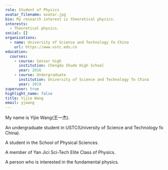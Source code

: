 ```yaml
---
role: Student of Physics
avatar_filename: avatar.jpg
bio: My research interest is theoretical physics.
interests:
  - Theoretical physics.
social: []
organizations:
  - name: University of Science and Technology fo China
    url: https://www.ustc.edu.cn
education:
  courses:
    - course: Senior high
      institution: Chengdu Shude High School
      year: 2016
    - course: Undergraduate
      institution: University of Science and Technology fo China
      year: 2019
superuser: true
highlight_name: false
title: Yijie Wang
email: yjwang
---
```

My name is Yijie Wang(王一杰).

An undergraduate student in USTC(University of Science and Technology fo China).

A student in the School of Physical Sciences.

A member of Yan Jici Sci-Tech Elite Class of Physics.

A person who is interested in the fundamental physics.